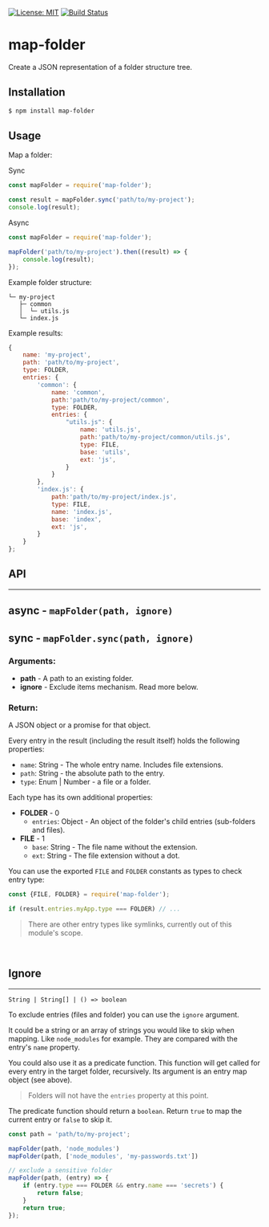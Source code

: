 [![License: MIT](https://img.shields.io/badge/License-MIT-blue.svg)](https://opensource.org/licenses/MIT)
[![Build Status](https://travis-ci.org/taitulism/map-folder.svg?branch=develop)](https://travis-ci.org/taitulism/map-folder)

map-folder
==========
Create a JSON representation of a folder structure tree.

Installation
------------
```sh
$ npm install map-folder
```

Usage
-----
Map a folder:

Sync
```js
const mapFolder = require('map-folder');

const result = mapFolder.sync('path/to/my-project');
console.log(result);
```

Async
```js
const mapFolder = require('map-folder');

mapFolder('path/to/my-project').then((result) => {
    console.log(result);
});
```

Example folder structure:
```
└─ my-project
   ├─ common
   │  └─ utils.js
   └─ index.js
```

Example results:
```js
{
    name: 'my-project',
    path: 'path/to/my-project',
    type: FOLDER,
    entries: {
        'common': {
            name: 'common',
            path:'path/to/my-project/common',
            type: FOLDER,
            entries: {
                "utils.js": {
                    name: 'utils.js',
                    path:'path/to/my-project/common/utils.js',
                    type: FILE,
                    base: 'utils',
                    ext: 'js',
                }
            }
        },
        'index.js': {
            path:'path/to/my-project/index.js',
            type: FILE,
            name: 'index.js',
            base: 'index',
            ext: 'js',
        }
    }
};
```

## API
------------------------------------------------------------------------
## async - `mapFolder(path, ignore)`
## sync - `mapFolder.sync(path, ignore)`
### Arguments:
* **path** - A path to an existing folder.
* **ignore** - Exclude items mechanism. Read more below.

### Return:
A JSON object or a promise for that object. 

Every entry in the result (including the result itself) holds the following properties:  
* `name`: String - The whole entry name. Includes file extensions.
* `path`: String - the absolute path to the entry.
* `type`: Enum | Number - a file or a folder.

Each type has its own additional properties:
* **FOLDER** - 0
    * `entries`: Object - An object of the folder's child entries (sub-folders and files).
* **FILE** - 1
    * `base`: String - The file name without the extension.
    * `ext`: String - The file extension without a dot.

You can use the exported `FILE` and `FOLDER` constants as types to check entry type:
```js
const {FILE, FOLDER} = require('map-folder');

if (result.entries.myApp.type === FOLDER) // ...
```
> There are other entry types like symlinks, currently out of this module's scope.

&nbsp;

## Ignore
---------
`String | String[] | () => boolean`

To exclude entries (files and folder) you can use the `ignore` argument.

It could be a string or an array of strings you would like to skip when mapping. Like `node_modules` for example. They are compared with the entry's `name` property.

You could also use it as a predicate function. This function will get called for every entry in the target folder, recursively. Its argument is an entry map object (see above).

> Folders will not have the `entries` property at this point.

The predicate function should return a `boolean`. Return `true` to map the current entry or `false` to skip it.

```js
const path = 'path/to/my-project';

mapFolder(path, 'node_modules')
mapFolder(path, ['node_modules', 'my-passwords.txt'])

// exclude a sensitive folder
mapFolder(path, (entry) => {
    if (entry.type === FOLDER && entry.name === 'secrets') {
        return false;
    }
    return true;
});
```
